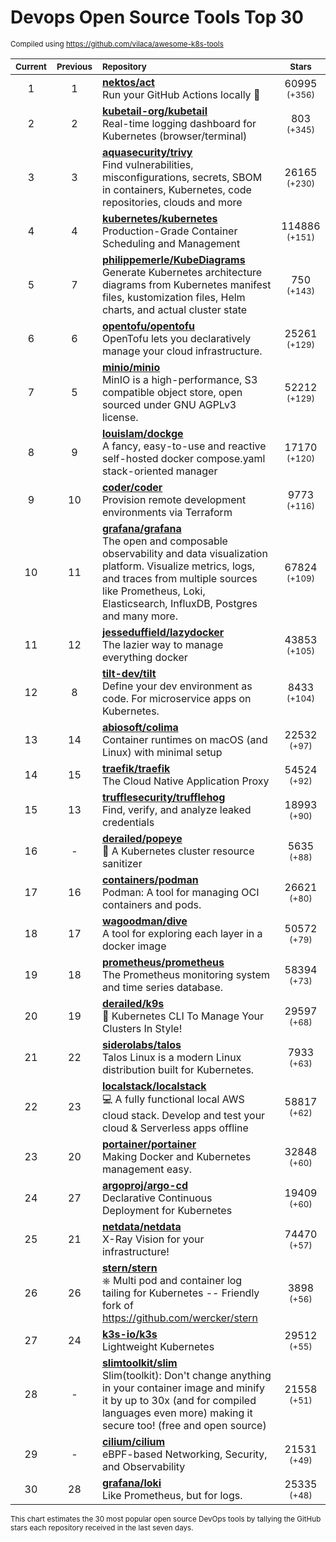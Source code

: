 # Devops Open Source Tools Top 30
<sup>Compiled using https://github.com/vilaca/awesome-k8s-tools</sup>
<div align="center">

|<sub>Current</sub>|<sub>Previous</sub>|<sub>Repository</sub>|<sub>Stars</sub>|
|:---:|:---:|:---|:---:|
|1|1|[**nektos/act**](https://github.com/nektos/act)<br/>Run your GitHub Actions locally 🚀|60995 <sup>(+356)</sup>|
|2|2|[**kubetail-org/kubetail**](https://github.com/kubetail-org/kubetail)<br/>Real-time logging dashboard for Kubernetes (browser/terminal)|803 <sup>(+345)</sup>|
|3|3|[**aquasecurity/trivy**](https://github.com/aquasecurity/trivy)<br/>Find vulnerabilities, misconfigurations, secrets, SBOM in containers, Kubernetes, code repositories, clouds and more|26165 <sup>(+230)</sup>|
|4|4|[**kubernetes/kubernetes**](https://github.com/kubernetes/kubernetes)<br/>Production-Grade Container Scheduling and Management|114886 <sup>(+151)</sup>|
|5|7|[**philippemerle/KubeDiagrams**](https://github.com/philippemerle/KubeDiagrams)<br/>Generate Kubernetes architecture diagrams from Kubernetes manifest files, kustomization files, Helm charts, and actual cluster state|750 <sup>(+143)</sup>|
|6|6|[**opentofu/opentofu**](https://github.com/opentofu/opentofu)<br/>OpenTofu lets you declaratively manage your cloud infrastructure.|25261 <sup>(+129)</sup>|
|7|5|[**minio/minio**](https://github.com/minio/minio)<br/>MinIO is a high-performance, S3 compatible object store, open sourced under GNU AGPLv3 license.|52212 <sup>(+129)</sup>|
|8|9|[**louislam/dockge**](https://github.com/louislam/dockge)<br/>A fancy, easy-to-use and reactive self-hosted docker compose.yaml stack-oriented manager|17170 <sup>(+120)</sup>|
|9|10|[**coder/coder**](https://github.com/coder/coder)<br/>Provision remote development environments via Terraform|9773 <sup>(+116)</sup>|
|10|11|[**grafana/grafana**](https://github.com/grafana/grafana)<br/>The open and composable observability and data visualization platform. Visualize metrics, logs, and traces from multiple sources like Prometheus, Loki, Elasticsearch, InfluxDB, Postgres and many more. |67824 <sup>(+109)</sup>|
|11|12|[**jesseduffield/lazydocker**](https://github.com/jesseduffield/lazydocker)<br/>The lazier way to manage everything docker|43853 <sup>(+105)</sup>|
|12|8|[**tilt-dev/tilt**](https://github.com/tilt-dev/tilt)<br/>Define your dev environment as code. For microservice apps on Kubernetes.|8433 <sup>(+104)</sup>|
|13|14|[**abiosoft/colima**](https://github.com/abiosoft/colima)<br/>Container runtimes on macOS (and Linux) with minimal setup|22532 <sup>(+97)</sup>|
|14|15|[**traefik/traefik**](https://github.com/traefik/traefik)<br/>The Cloud Native Application Proxy|54524 <sup>(+92)</sup>|
|15|13|[**trufflesecurity/trufflehog**](https://github.com/trufflesecurity/trufflehog)<br/>Find, verify, and analyze leaked credentials|18993 <sup>(+90)</sup>|
|16|-|[**derailed/popeye**](https://github.com/derailed/popeye)<br/>👀 A Kubernetes cluster resource sanitizer|5635 <sup>(+88)</sup>|
|17|16|[**containers/podman**](https://github.com/containers/podman)<br/>Podman: A tool for managing OCI containers and pods.|26621 <sup>(+80)</sup>|
|18|17|[**wagoodman/dive**](https://github.com/wagoodman/dive)<br/>A tool for exploring each layer in a docker image|50572 <sup>(+79)</sup>|
|19|18|[**prometheus/prometheus**](https://github.com/prometheus/prometheus)<br/>The Prometheus monitoring system and time series database.|58394 <sup>(+73)</sup>|
|20|19|[**derailed/k9s**](https://github.com/derailed/k9s)<br/>🐶 Kubernetes CLI To Manage Your Clusters In Style!|29597 <sup>(+68)</sup>|
|21|22|[**siderolabs/talos**](https://github.com/siderolabs/talos)<br/>Talos Linux is a modern Linux distribution built for Kubernetes.|7933 <sup>(+63)</sup>|
|22|23|[**localstack/localstack**](https://github.com/localstack/localstack)<br/>💻 A fully functional local AWS cloud stack. Develop and test your cloud & Serverless apps offline|58817 <sup>(+62)</sup>|
|23|20|[**portainer/portainer**](https://github.com/portainer/portainer)<br/>Making Docker and Kubernetes management easy.|32848 <sup>(+60)</sup>|
|24|27|[**argoproj/argo-cd**](https://github.com/argoproj/argo-cd)<br/>Declarative Continuous Deployment for Kubernetes|19409 <sup>(+60)</sup>|
|25|21|[**netdata/netdata**](https://github.com/netdata/netdata)<br/>X-Ray Vision for your infrastructure!|74470 <sup>(+57)</sup>|
|26|26|[**stern/stern**](https://github.com/stern/stern)<br/>⎈ Multi pod and container log tailing for Kubernetes -- Friendly fork of https://github.com/wercker/stern|3898 <sup>(+56)</sup>|
|27|24|[**k3s-io/k3s**](https://github.com/k3s-io/k3s)<br/>Lightweight Kubernetes|29512 <sup>(+55)</sup>|
|28|-|[**slimtoolkit/slim**](https://github.com/slimtoolkit/slim)<br/>Slim(toolkit): Don't change anything in your container image and minify it by up to 30x (and for compiled languages even more) making it secure too! (free and open source)|21558 <sup>(+51)</sup>|
|29|-|[**cilium/cilium**](https://github.com/cilium/cilium)<br/>eBPF-based Networking, Security, and Observability|21531 <sup>(+49)</sup>|
|30|28|[**grafana/loki**](https://github.com/grafana/loki)<br/>Like Prometheus, but for logs.|25335 <sup>(+48)</sup>|


</div>

<sub>This chart estimates the 30 most popular open source DevOps tools by tallying the GitHub stars each repository received in the last seven days.</sub>

